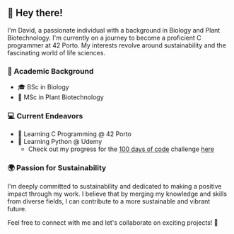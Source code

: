 ## 👋 Hey there!

I'm David, a passionate individual with a background in Biology and Plant Biotechnology. I'm currently on a journey to become a proficient C programmer at 42 Porto. 
My interests revolve around sustainability and the fascinating world of life sciences.

### 🌿 Academic Background

- 🎓 BSc in Biology
- 🌱 MSc in Plant Biotechnology

### 💻 Current Endeavors

- 🚀 Learning C Programming @ 42 Porto
- 🐍 Learning Python @ Udemy
  - Check out my progress for the [100 days of code](https://www.udemy.com/course/100-days-of-code/) challenge [here](https://github.com/damachad/Python_exercises)

### 🌍 Passion for Sustainability

I'm deeply committed to sustainability and dedicated to making a positive impact through my work. 
I believe that by merging my knowledge and skills from diverse fields, I can contribute to a more sustainable and vibrant future.

Feel free to connect with me and let's collaborate on exciting projects! 🌟
